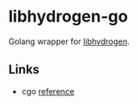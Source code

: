 # libhydrogen-go

Golang wrapper for [libhydrogen](https://github.com/jedisct1/libhydrogen).

## Links

* cgo [reference](https://golang.org/cmd/cgo/)
